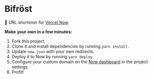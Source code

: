 # Bifröst
🌉 URL shortener for [Vercel Now](https://vercel.com).

**Make your own in a few minutes:**

1. Fork this project.
1. Clone it and install dependencies by running `yarn install`.
1. Update `now.json` with your own redirects.
1. Deploy it to Now by running `yarn deploy`.
1. Configure your custom domain on the [Now dashboard](https://vercel.com/dashboard) in the project settings.
1. Profit!
